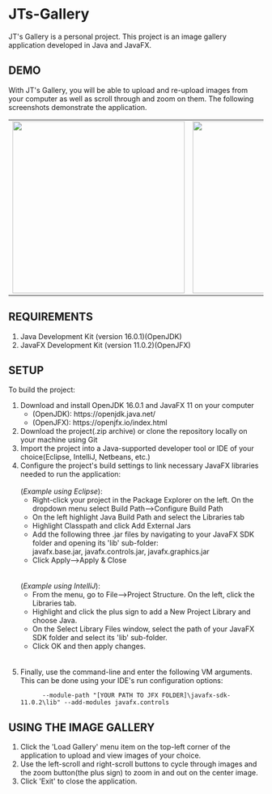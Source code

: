 # JTs-Gallery
JT's Gallery is a personal project. This project is an image gallery application developed in Java and JavaFX.

<h2>DEMO</h2>

With JT's Gallery, you will be able to upload and re-upload images from your computer as well as scroll
through and zoom on them. The following screenshots demonstrate the application.
<table>
<td><img src="https://user-images.githubusercontent.com/84116849/124416671-80d67980-dd25-11eb-9643-dc040127ebf8.png" width=340></td>
<td><img src="https://user-images.githubusercontent.com/84116849/124416932-12de8200-dd26-11eb-9d31-4fa7b0a1a961.png" width=340></td>
<td><img src="https://user-images.githubusercontent.com/84116849/124416973-2ab60600-dd26-11eb-81db-0a550eac22ca.png" width=340></td>
</table>

<h2>REQUIREMENTS</h2>
<ol>
  <li>Java Development Kit (version 16.0.1)(OpenJDK)</li>
  <li>JavaFX Development Kit (version 11.0.2)(OpenJFX)</li>
  </ol>
  
<h2>SETUP</h2>
To build the project:
<ol>
  <li>Download and install OpenJDK 16.0.1 and JavaFX 11 on your computer<br/>
    <ul>
      <li>(OpenJDK): https://openjdk.java.net/</li>
      <li>(OpenJFX): https://openjfx.io/index.html</li>
    </ul>
  </li>
  <li>Download the project(.zip archive) or clone the repository locally on your machine using Git</li>
  <li>Import the project into a Java-supported developer tool or IDE of your choice(Eclipse, IntelliJ, Netbeans, etc.)</li>
  <li>Configure the project's build settings to link necessary JavaFX libraries needed to run the application:<br/><br/>
    (<i>Example using Eclipse</i>):<br/>
    <ul>
      <li>Right-click your project in the Package Explorer on the left. On the dropdown menu select Build Path-->Configure Build Path</li>
      <li>On the left highlight Java Build Path and select the Libraries tab</li>
      <li>Highlight Classpath and click Add External Jars</li>
      <li>Add the following three .jar files by navigating to your JavaFX SDK folder and opening its 'lib' sub-folder:<br/>
        javafx.base.jar, javafx.controls.jar, javafx.graphics.jar</li>
      <li>Click Apply-->Apply & Close</li>
    </ul>
    <br/><br/>
	  (<i>Example using IntelliJ</i>):<br/>
	  <ul>
		  <li>From the menu, go to File-->Project Structure. On the left, click the Libraries tab.</li>
		  <li>Highlight and click the plus sign to add a New Project Library and choose Java.</li>
		  <li>On the Select Library Files window, select the path of your JavaFX SDK folder and select its 'lib' sub-folder.</li>
		  <li>Click OK and then apply changes.</li>
	  </ul>
	  <br/><br/>
  </li>
  <li>Finally, use the command-line and enter the following VM arguments. This can be done using your IDE's run configuration options:	   
				   
		  --module-path "[YOUR PATH TO JFX FOLDER]\javafx-sdk-11.0.2\lib" --add-modules javafx.controls
  </li>
  </ol>
  
<h2>USING THE IMAGE GALLERY</h2>
<ol>
  <li>Click the 'Load Gallery' menu item on the top-left corner of the application to upload and view images of your choice.</li>
  <li>Use the left-scroll and right-scroll buttons to cycle through images and the zoom button(the plus sign) to zoom in and out on the center image.</li>
  <li>Click 'Exit' to close the application.</li>
  </ol>
